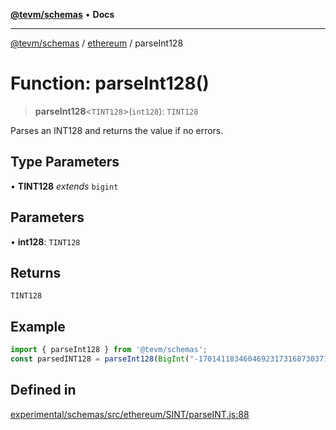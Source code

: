[**@tevm/schemas**](../../README.md) • **Docs**

***

[@tevm/schemas](../../modules.md) / [ethereum](../README.md) / parseInt128

# Function: parseInt128()

> **parseInt128**\<`TINT128`\>(`int128`): `TINT128`

Parses an INT128 and returns the value if no errors.

## Type Parameters

• **TINT128** *extends* `bigint`

## Parameters

• **int128**: `TINT128`

## Returns

`TINT128`

## Example

```ts
import { parseInt128 } from '@tevm/schemas';
const parsedINT128 = parseInt128(BigInt("-170141183460469231731687303715884105728"));
```

## Defined in

[experimental/schemas/src/ethereum/SINT/parseINT.js:88](https://github.com/evmts/tevm-monorepo/blob/main/experimental/schemas/src/ethereum/SINT/parseINT.js#L88)
